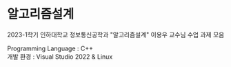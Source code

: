 # 알고리즘설계
2023-1학기 인하대학교 정보통신공학과 "알고리즘설계" 이용우 교수님 수업 과제 모음

Programming Language : C++<br/>
개발 환경 : Visual Studio 2022 & Linux
